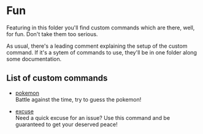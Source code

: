 # Fun
Featuring in this folder you'll find custom commands which are there, well, for fun. Don't take them too serious.

As usual, there's a leading comment explaining the setup of the custom command. If it's a sytem of commands to use, they'll be in one folder along some documentation.

## List of custom commands

- [pokemon](./pokemon)<br>
    Battle against the time, try to guess the pokemon!

- [excuse](excuse.gotmpl)<br>
    Need a quick excuse for an issue? Use this command and be guaranteed to get your deserved peace!
